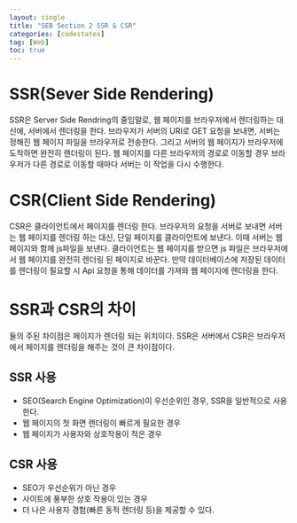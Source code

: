 ```yaml
---
layout: single
title: "SEB Section 2 SSR & CSR"
categories: [codestates]
tag: [Web]
toc: true
---
```


# SSR(Sever Side Rendering)

SSR은 Server Side Rendring의 줄임말로, 웹 페이지를 브라우저에서 렌더링하는 대신에, 서버에서 렌더링을 한다. 브라우저가 서버의 URI로 GET 요청을 보내면, 서버는 정해진 웹 페이지 파일을 브라우저로 전송한다. 그리고 서버의 웹 페이지가 브라우저에 도착하면 완전히 렌더링이 된다. 웹 페이지를 다른 브라우저의 경로로 이동할 경우 브라우저가 다른 경로로 이동할 때마다 서버는 이 작업을 다시 수행한다.

# CSR(Client Side Rendering)

CSR은 클라이언트에서 페이지를 렌더링 한다. 브라우저의 요청을 서버로 보내면 서버는 웹 페이지를 렌더링 하는 대신, 단일 페이지를 클라이언트에 보낸다. 이때 서버는 웹 페이지와 함께 js파일을 보낸다. 클라이언트는 웹 페이지를 받으면 js 파일은 브라우저에서 웹 페이지를 완전히 렌더링 된 페이지로 바꾼다. 만약 데이터베이스에 저장된 데이터를 렌더링이 필요할 시 Api 요청을 통해 데이터를 가져와 웹 페이지에 렌더링을 한다.

# SSR과 CSR의 차이

둘의 주된 차이점은 페이지가 렌더링 되는 위치이다. SSR은 서버에서 CSR은 브라우저에서 페이지를 렌더링을 해주는 것이 큰 차이점이다.

## SSR 사용

- SEO(Search Engine Optimization)이 우선순위인 경우, SSR을 일반적으로 사용한다.
- 웹 페이지의 첫 화면 렌더링이 빠르게 필요한 경우
- 웹 페이지가 사용자와 상호작용이 적은 경우

## CSR 사용

- SEO가 우선순위가 아닌 경우
- 사이트에 풍부한 상호 작용이 있는 경우
- 더 나은 사용자 경험(빠른 동적 렌더링 등)을 제공할 수 있다.
